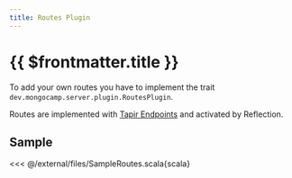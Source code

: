 ```yaml
---
title: Routes Plugin
---
```

# {{ $frontmatter.title }}

To add your own routes you have to implement the trait `dev.mongocamp.server.plugin.RoutesPlugin`.

Routes are implemented with [Tapir Endpoints](https://tapir.softwaremill.com/en/latest/endpoint/basics.html) and activated by Reflection. 

## Sample
<<< @/external/files/SampleRoutes.scala{scala}